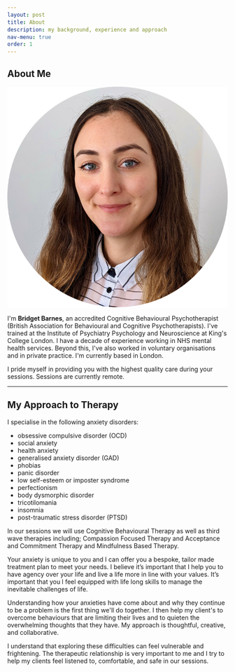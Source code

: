 ```yaml
---
layout: post
title: About
description: my background, experience and approach
nav-menu: true
order: 1
---
```


## About Me

<img src="assets/images/avatar.png" class="dynamic-sizing-image" alt="Photo of Bridget"/>

I'm <b>Bridget Barnes</b>, an accredited Cognitive Behavioural Psychotherapist (British Association for Behavioural and
Cognitive Psychotherapists). I've trained at the Institute of Psychiatry Psychology and Neuroscience at King's College
London. I have a decade of experience working in NHS mental health services. Beyond this, I've also worked in voluntary
organisations and in private practice. I'm currently based in London.

I pride myself in providing you with the highest quality care during your sessions. Sessions are currently remote.

<hr />

## My Approach to Therapy

I specialise in the following anxiety disorders:

- obsessive compulsive disorder (OCD)
- social anxiety
- health anxiety
- generalised anxiety disorder (GAD)
- phobias
- panic disorder
- low self-esteem or imposter syndrome
- perfectionism
- body dysmorphic disorder
- tricotilomania
- insomnia
- post-traumatic stress disorder (PTSD)

In our sessions we will use Cognitive Behavioural Therapy as well as third wave therapies including; Compassion Focused
Therapy and Acceptance and Commitment Therapy and Mindfulness Based Therapy.

Your anxiety is unique to you and I can offer you a bespoke, tailor made treatment plan to meet your needs. I believe
it’s important that I help you to have agency over your life and live a life more in line with your values. It’s
important that you l feel equipped with life long skills to manage the inevitable challenges of life.

Understanding how your anxieties have come about and why they continue to be a problem is the first thing we'll do
together. I then help my client's to overcome behaviours that are limiting their lives and to quieten the overwhelming
thoughts that they have. My approach is thoughtful, creative, and collaborative.

I understand that exploring these difficulties can feel vulnerable and frightening. The therapeutic relationship is very
important to me and I try to help my clients feel listened to, comfortable, and safe in our sessions. 
